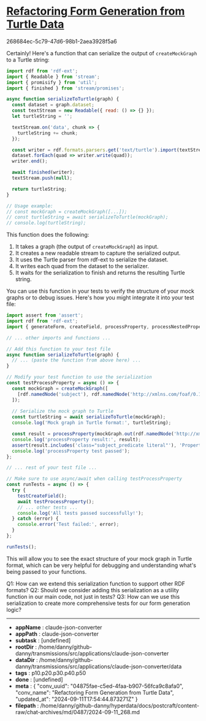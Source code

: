 # [Refactoring Form Generation from Turtle Data](https://claude.ai/chat/04875fae-c5ed-4faa-b907-56fca9c8afa0)

268684ec-5c79-47d6-98b1-2aea3928f5a6

 Certainly! Here's a function that can serialize the output of `createMockGraph` to a Turtle string:

```javascript
import rdf from 'rdf-ext';
import { Readable } from 'stream';
import { promisify } from 'util';
import { finished } from 'stream/promises';

async function serializeToTurtle(graph) {
  const dataset = graph.dataset;
  const textStream = new Readable({ read: () => {} });
  let turtleString = '';

  textStream.on('data', chunk => {
    turtleString += chunk;
  });

  const writer = rdf.formats.parsers.get('text/turtle').import(textStream);
  dataset.forEach(quad => writer.write(quad));
  writer.end();

  await finished(writer);
  textStream.push(null);

  return turtleString;
}

// Usage example:
// const mockGraph = createMockGraph([...]);
// const turtleString = await serializeToTurtle(mockGraph);
// console.log(turtleString);
```

This function does the following:

1. It takes a graph (the output of `createMockGraph`) as input.
2. It creates a new readable stream to capture the serialized output.
3. It uses the Turtle parser from rdf-ext to serialize the dataset.
4. It writes each quad from the dataset to the serializer.
5. It waits for the serialization to finish and returns the resulting Turtle string.

You can use this function in your tests to verify the structure of your mock graphs or to debug issues. Here's how you might integrate it into your test file:

```javascript
import assert from 'assert';
import rdf from 'rdf-ext';
import { generateForm, createField, processProperty, processNestedProperty, processSubject } from './form-a-matic.js';

// ... other imports and functions ...

// Add this function to your test file
async function serializeToTurtle(graph) {
  // ... (paste the function from above here) ...
}

// Modify your test function to use the serialization
const testProcessProperty = async () => {
  const mockGraph = createMockGraph([
    [rdf.namedNode('subject'), rdf.namedNode('http://xmlns.com/foaf/0.1/predicate'), rdf.literal('LITERAL')]
  ]);
  
  // Serialize the mock graph to Turtle
  const turtleString = await serializeToTurtle(mockGraph);
  console.log('Mock graph in Turtle format:', turtleString);

  const result = processProperty(mockGraph.out(rdf.namedNode('http://xmlns.com/foaf/0.1/predicate')), ['subject']);
  console.log('processProperty result:', result);
  assert(result.includes('class="subject_predicate literal"'), 'Property should be processed correctly');
  console.log('processProperty test passed');
};

// ... rest of your test file ...

// Make sure to use async/await when calling testProcessProperty
const runTests = async () => {
  try {
    testCreateField();
    await testProcessProperty();
    // ... other tests ...
    console.log('All tests passed successfully!');
  } catch (error) {
    console.error('Test failed:', error);
  }
};

runTests();
```

This will allow you to see the exact structure of your mock graph in Turtle format, which can be very helpful for debugging and understanding what's being passed to your functions.

Q1: How can we extend this serialization function to support other RDF formats?
Q2: Should we consider adding this serialization as a utility function in our main code, not just in tests?
Q3: How can we use this serialization to create more comprehensive tests for our form generation logic?

---

* **appName** : claude-json-converter
* **appPath** : claude-json-converter
* **subtask** : [undefined]
* **rootDir** : /home/danny/github-danny/transmissions/src/applications/claude-json-converter
* **dataDir** : /home/danny/github-danny/transmissions/src/applications/claude-json-converter/data
* **tags** : p10.p20.p30.p40.p50
* **done** : [undefined]
* **meta** : {
  "conv_uuid": "04875fae-c5ed-4faa-b907-56fca9c8afa0",
  "conv_name": "Refactoring Form Generation from Turtle Data",
  "updated_at": "2024-09-11T17:54:44.873271Z"
}
* **filepath** : /home/danny/github-danny/hyperdata/docs/postcraft/content-raw/chat-archives/md/0487/2024-09-11_268.md